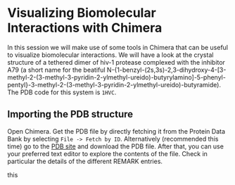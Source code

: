 # Visualizing Biomolecular Interactions with Chimera

In this session we will make use of some tools in Chimera that can be useful to visualize biomolecular interactions.
We will have a look at the crystal structure of a tethered dimer of hiv-1 protease complexed with the inhibitor A79 (a short name for the beatiful N-{1-benzyl-(2s,3s)-2,3-dihydroxy-4-[3-methyl-2-(3-methyl-3-pyridin-2-ylmethyl-ureido)-butyrylamino]-5-phenyl-pentyl}-3-methyl-2-(3-methyl-3-pyridin-2-ylmethyl-ureido)-butyramide). The PDB code for this system is `1HVC`.

## Importing the PDB structure

Open Chimera. Get the PDB file by directly fetching it from the Protein Data Bank by selecting `File -> Fetch by ID`. Alternatively (recommended this time) go to the [PDB site](https://www.rcsb.org/structure/1HVC) and download the PDB file. After that, you can use your preferred text editor to explore the contents of the file. Check in particular the details of the different REMARK entries.

this
